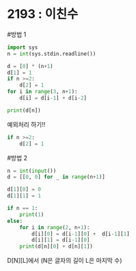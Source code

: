 # 2193 : 이친수

#방법 1
``` python
import sys
n = int(sys.stdin.readline())

d = [0] * (n+1)
d[1] = 1
if n >=2:
    d[2] = 1
for i in range(3, n+1):
    d[i] = d[i-1] + d[i-2]

print(d[n])
```
예외처리 하기!!
``` python
if n >=2:
    d[2] = 1
```    

#방법 2
``` python
n = int(input())
d = [[0, 0] for _ in range(n+1)]

d[1][0] = 0
d[1][1] = 1

if n == 1:
    print(1)
else:
    for i in range(2, n+1):
        d[i][0] = d[i-1][0] +  d[i-1][1]
        d[i][1] = d[i-1][0]
    print(d[n][0] + d[n][1])
 ```
D[N][L]에서 (N은 글자의 길이 L은 마지막 수)
